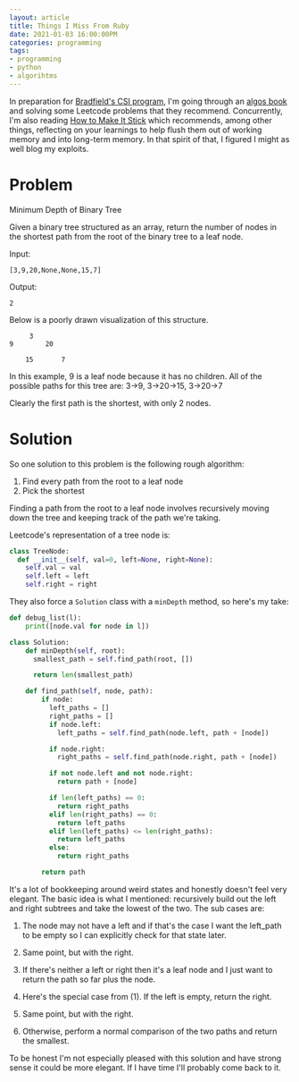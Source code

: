 ```yaml
---
layout: article
title: Things I Miss From Ruby
date: 2021-01-03 16:00:00PM
categories: programming
tags:
- programming
- python
- algorihtms
---
```


In preparation for [Bradfield's CSI program](), I'm going through an [algos book]() and solving some Leetcode problems that they recommend. Concurrently, I'm also reading [How to Make It Stick]() which recommends, among other things, reflecting on your learnings to help flush them out of working memory and into long-term memory. In that spirit of that, I figured I might as well blog my exploits.

# Problem
Minimum Depth of Binary Tree

Given a binary tree structured as an array, return the number of nodes in the shortest path from the root of the binary tree to a leaf node.

Input:
```
[3,9,20,None,None,15,7]
```

Output:
```
2
```

Below is a poorly drawn visualization of this structure.
```
     3
9        20

    15       7
```

In this example, 9 is a leaf node because it has no children. All of the possible paths for this tree are:
3->9,
3->20->15,
3->20->7

Clearly the first path is the shortest, with only 2 nodes.

# Solution

So one solution to this problem is the following rough algorithm:
1) Find every path from the root to a leaf node
2) Pick the shortest

Finding a path from the root to a leaf node involves recursively moving down the tree and keeping track of the path we're taking.

Leetcode's representation of a tree node is:

```python
class TreeNode:
  def __init__(self, val=0, left=None, right=None):
    self.val = val
    self.left = left
    self.right = right
```

They also force a `Solution` class with a `minDepth` method, so here's my take:

``` python
def debug_list(l):
    print([node.val for node in l])

class Solution:
    def minDepth(self, root):
      smallest_path = self.find_path(root, [])

      return len(smallest_path)

    def find_path(self, node, path):
        if node:
          left_paths = []
          right_paths = []
          if node.left:
            left_paths = self.find_path(node.left, path + [node])

          if node.right:
            right_paths = self.find_path(node.right, path + [node])

          if not node.left and not node.right:
            return path + [node]

          if len(left_paths) == 0:
            return right_paths
          elif len(right_paths) == 0:
            return left_paths
          elif len(left_paths) <= len(right_paths):
            return left_paths
          else:
            return right_paths

        return path
```

It's a lot of bookkeeping around weird states and honestly doesn't feel very elegant. The basic idea is what I mentioned: recursively build out the left and right subtrees and take the lowest of the two. The sub cases are:

1) The node may not have a left and if that's the case I want the left_path to be empty so I can explicitly check for that state later.

2) Same point, but with the right.

3) If there's neither a left or right then it's a leaf node and I just want to return the path so far plus the node.

4) Here's the special case from (1). If the left is empty, return the right.

5) Same point, but with the right.

6) Otherwise, perform a normal comparison of the two paths and return the smallest.

To be honest I'm not especially pleased with this solution and have strong sense it could be more elegant. If I have time I'll probably come back to it.
